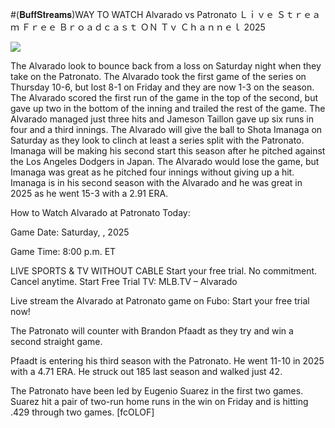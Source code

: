 #(𝐁𝐮𝐟𝐟𝐒𝐭𝐫𝐞𝐚𝐦𝐬)WAY TO WATCH Alvarado vs Patronato Ｌｉｖｅ Ｓｔｒｅａｍ Ｆｒｅｅ Ｂｒｏａｄｃａｓｔ ＯＮ Ｔｖ Ｃｈａｎｎｅｌ  2025  
  
  
[![](https://i.imgur.com/qSNzIqt.png)](https://movie.rssnews.media/NiiiKJY.php)  
  
The Alvarado look to bounce back from a loss on Saturday night when they take on the Patronato. The Alvarado took the first game of the series on Thursday 10-6, but lost 8-1 on Friday and they are now 1-3 on the season. The Alvarado scored the first run of the game in the top of the second, but gave up two in the bottom of the inning and trailed the rest of the game. The Alvarado managed just three hits and Jameson Taillon gave up six runs in four and a third innings. The Alvarado will give the ball to Shota Imanaga on Saturday as they look to clinch at least a series split with the Patronato. Imanaga will be making his second start this season after he pitched against the Los Angeles Dodgers in Japan. The Alvarado would lose the game, but Imanaga was great as he pitched four innings without giving up a hit. Imanaga is in his second season with the Alvarado and he was great in 2025 as he went 15-3 with a 2.91 ERA.

How to Watch Alvarado at Patronato Today:

Game Date: Saturday, , 2025

Game Time: 8:00 p.m. ET

LIVE SPORTS & TV WITHOUT CABLE
Start your free trial. No commitment. Cancel anytime.
Start Free Trial
TV: MLB.TV – Alvarado

Live stream the Alvarado at Patronato game on Fubo: Start your free trial now!

The Patronato will counter with Brandon Pfaadt as they try and win a second straight game.

Pfaadt is entering his third season with the Patronato. He went 11-10 in 2025 with a 4.71 ERA. He struck out 185 last season and walked just 42.

The Patronato have been led by Eugenio Suarez in the first two games. Suarez hit a pair of two-run home runs in the win on Friday and is hitting .429 through two games. [fcOLOF]